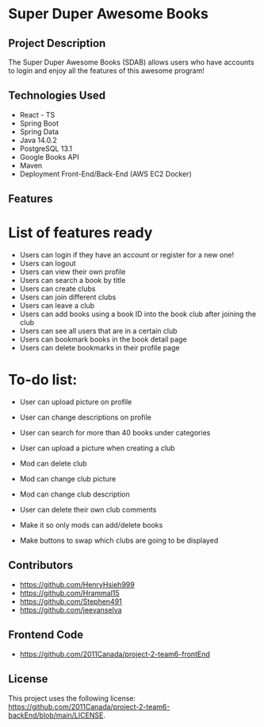 # Super Duper Awesome Books
## Project Description

The Super Duper Awesome Books (SDAB) allows users who have accounts to login and enjoy all the features of this awesome program!

## Technologies Used

* React - TS
* Spring Boot
* Spring Data
* Java 14.0.2
* PostgreSQL 13.1
* Google Books API
* Maven
* Deployment Front-End/Back-End (AWS EC2 Docker)


## Features

# List of features ready
* Users can login if they have an account or register for a new one!
* Users can logout
* Users can view their own profile
* Users can search a book by title
* Users can create clubs
* Users can join different clubs
* Users can leave a club
* Users can add books using a book ID into the book club after joining the club
* Users can see all users that are in a certain club
* Users can bookmark books in the book detail page
* Users can delete bookmarks in their profile page 

# To-do list:
* User can upload picture on profile
* User can change descriptions on profile
* User can search for more than 40 books under categories
* User can upload a picture when creating a club

* Mod can delete club
* Mod can change club picture
* Mod can change club description
* User can delete their own club comments
* Make it so only mods can add/delete books

* Make buttons to swap which clubs are going to be displayed

## Contributors

* [<https://github.com/HenryHsieh999>](<https://github.com/HenryHsieh999>)
* [<https://github.com/Hrammal15>](<https://github.com/Hrammal15>)
* [<https://github.com/Stephen491>](<https://github.com/Stephen491>)
* [<https://github.com/jeevanselva>](<https://github.com/jeevanselva>)

## Frontend Code
* [<https://github.com/2011Canada/project-2-team6-frontEnd>](<https://github.com/2011Canada/project-2-team6-frontEnd>)


## License

This project uses the following license: [<https://github.com/2011Canada/project-2-team6-backEnd/blob/main/LICENSE>](<https://github.com/2011Canada/project-2-team6-backEnd/blob/main/LICENSE>).
